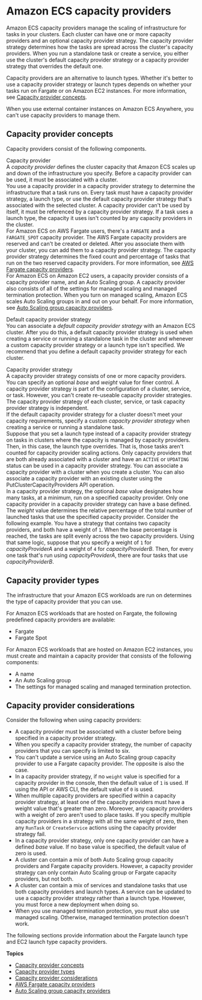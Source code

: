 # Amazon ECS capacity providers<a name="cluster-capacity-providers"></a>

Amazon ECS capacity providers manage the scaling of infrastructure for tasks in your clusters\. Each cluster can have one or more capacity providers and an optional capacity provider strategy\. The capacity provider strategy determines how the tasks are spread across the cluster's capacity providers\. When you run a standalone task or create a service, you either use the cluster's default capacity provider strategy or a capacity provider strategy that overrides the default one\.

Capacity providers are an alternative to launch types\. Whether it's better to use a capacity provider strategy or launch types depends on whether your tasks run on Fargate or on Amazon EC2 instances\. For more information, see [Capacity provider concepts](#capacity-providers-concepts)\.

When you use external container instances on Amazon ECS Anywhere, you can't use capacity providers to manage them\.

## Capacity provider concepts<a name="capacity-providers-concepts"></a>

Capacity providers consist of the following components\.

Capacity provider  
A *capacity provider* defines the cluster capacity that Amazon ECS scales up and down of the infrastructure you specify\. Before a capacity provider can be used, it must be associated with a cluster\.  
You use a capacity provider in a capacity provider strategy to determine the infrastructure that a task runs on\. Every task must have a capacity provider strategy, a launch type, or use the default capacity provider strategy that's associated with the selected cluster\. A capacity provider can't be used by itself, it must be referenced by a capacity provider strategy\. If a task uses a launch type, the capacity it uses isn't counted by any capacity providers in the cluster\.  
For Amazon ECS on AWS Fargate users, there's a `FARGATE` and a `FARGATE_SPOT` capacity provider\. The AWS Fargate capacity providers are reserved and can't be created or deleted\. After you associate them with your cluster, you can add them to a capacity provider strategy\. The capacity provider strategy determines the fixed count and percentage of tasks that run on the two reserved capacity providers\. For more information, see [AWS Fargate capacity providers](fargate-capacity-providers.md)\.  
For Amazon ECS on Amazon EC2 users, a capacity provider consists of a capacity provider name, and an Auto Scaling group\. A capacity provider also consists of all of the settings for managed scaling and managed termination protection\. When you turn on managed scaling, Amazon ECS scales Auto Scaling groups in and out on your behalf\. For more information, see [Auto Scaling group capacity providers](asg-capacity-providers.md)\.

Default capacity provider strategy  
You can associate a *default capacity provider strategy* with an Amazon ECS cluster\. After you do this, a default capacity provider strategy is used when creating a service or running a standalone task in the cluster and whenever a custom capacity provider strategy or a launch type isn't specified\. We recommend that you define a default capacity provider strategy for each cluster\.

Capacity provider strategy  
A capacity provider strategy consists of one or more capacity providers\. You can specify an optional *base* and *weight* value for finer control\. A capacity provider strategy is part of the configuration of a cluster, service, or task\. However, you can't create re\-useable capacity provider strategies\. The capacity provider strategy of each cluster, service, or task capacity provider strategy is independent\.  
If the default capacity provider strategy for a cluster doesn't meet your capacity requirements, specify a custom *capacity provider strategy* when creating a service or running a standalone task\.  
Suppose that you set a launch type instead of a capacity provider strategy on tasks in clusters where the capacity is managed by capacity providers\. Then, in this case, the launch type overrides\. That is, those tasks aren't counted for capacity provider scaling actions\.
Only capacity providers that are both already associated with a cluster and have an `ACTIVE` or `UPDATING` status can be used in a capacity provider strategy\. You can associate a capacity provider with a cluster when you create a cluster\. You can also associate a capacity provider with an existing cluster using the PutClusterCapacityProviders API operation\.  
In a capacity provider strategy, the optional *base* value designates how many tasks, at a minimum, run on a specified capacity provider\. Only one capacity provider in a capacity provider strategy can have a base defined\.  
The *weight* value determines the relative percentage of the total number of launched tasks that use the specified capacity provider\. Consider the following example\. You have a strategy that contains two capacity providers, and both have a weight of `1`\. When the base percentage is reached, the tasks are split evenly across the two capacity providers\. Using that same logic, suppose that you specify a weight of `1` for *capacityProviderA* and a weight of `4` for *capacityProviderB*\. Then, for every one task that's run using *capacityProviderA*, there are four tasks that use *capacityProviderB*\.

## Capacity provider types<a name="capacity-providers-types"></a>

The infrastructure that your Amazon ECS workloads are run on determines the type of capacity provider that you can use\.

For Amazon ECS workloads that are hosted on Fargate, the following predefined capacity providers are available:
+ Fargate
+ Fargate Spot

For Amazon ECS workloads that are hosted on Amazon EC2 instances, you must create and maintain a capacity provider that consists of the following components:
+ A name
+ An Auto Scaling group
+ The settings for managed scaling and managed termination protection\.

## Capacity provider considerations<a name="capacity-providers-considerations"></a>

Consider the following when using capacity providers:
+ A capacity provider must be associated with a cluster before being specified in a capacity provider strategy\.
+ When you specify a capacity provider strategy, the number of capacity providers that you can specify is limited to six\.
+ You can't update a service using an Auto Scaling group capacity provider to use a Fargate capacity provider\. The opposite is also the case\.
+ In a capacity provider strategy, if no `weight` value is specified for a capacity provider in the console, then the default value of `1` is used\. If using the API or AWS CLI, the default value of `0` is used\.
+ When multiple capacity providers are specified within a capacity provider strategy, at least one of the capacity providers must have a weight value that's greater than zero\. Moreover, any capacity providers with a weight of zero aren't used to place tasks\. If you specify multiple capacity providers in a strategy with all the same weight of zero, then any `RunTask` or `CreateService` actions using the capacity provider strategy fail\.
+ In a capacity provider strategy, only one capacity provider can have a defined *base* value\. If no base value is specified, the default value of zero is used\.
+ A cluster can contain a mix of both Auto Scaling group capacity providers and Fargate capacity providers\. However, a capacity provider strategy can only contain Auto Scaling group or Fargate capacity providers, but not both\.
+ A cluster can contain a mix of services and standalone tasks that use both capacity providers and launch types\. A service can be updated to use a capacity provider strategy rather than a launch type\. However, you must force a new deployment when doing so\.
+ When you use managed termination protection, you must also use managed scaling\. Otherwise, managed termination protection doesn't work\.

The following sections provide information about the Fargate launch type and EC2 launch type capacity providers\.

**Topics**
+ [Capacity provider concepts](#capacity-providers-concepts)
+ [Capacity provider types](#capacity-providers-types)
+ [Capacity provider considerations](#capacity-providers-considerations)
+ [AWS Fargate capacity providers](fargate-capacity-providers.md)
+ [Auto Scaling group capacity providers](asg-capacity-providers.md)
